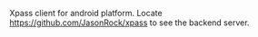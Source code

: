 Xpass client for android platform.
Locate https://github.com/JasonRock/xpass to see the backend server.
